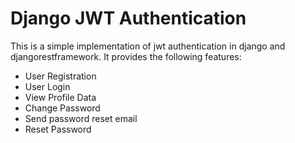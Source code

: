 # Django JWT Authentication

This is a simple implementation of jwt authentication in django and djangorestframework. It provides the following features:

- User Registration
- User Login
- View Profile Data
- Change Password
- Send password reset email
- Reset Password
